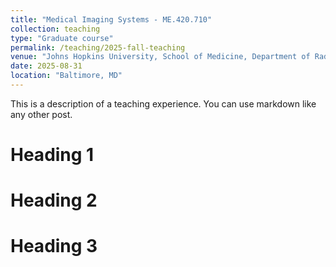 ```yaml
---
title: "Medical Imaging Systems - ME.420.710"
collection: teaching
type: "Graduate course"
permalink: /teaching/2025-fall-teaching
venue: "Johns Hopkins University, School of Medicine, Department of Radiology and Radiological Science"
date: 2025-08-31
location: "Baltimore, MD"
---
```


This is a description of a teaching experience. You can use markdown like any other post.

Heading 1
======

Heading 2
======

Heading 3
======
